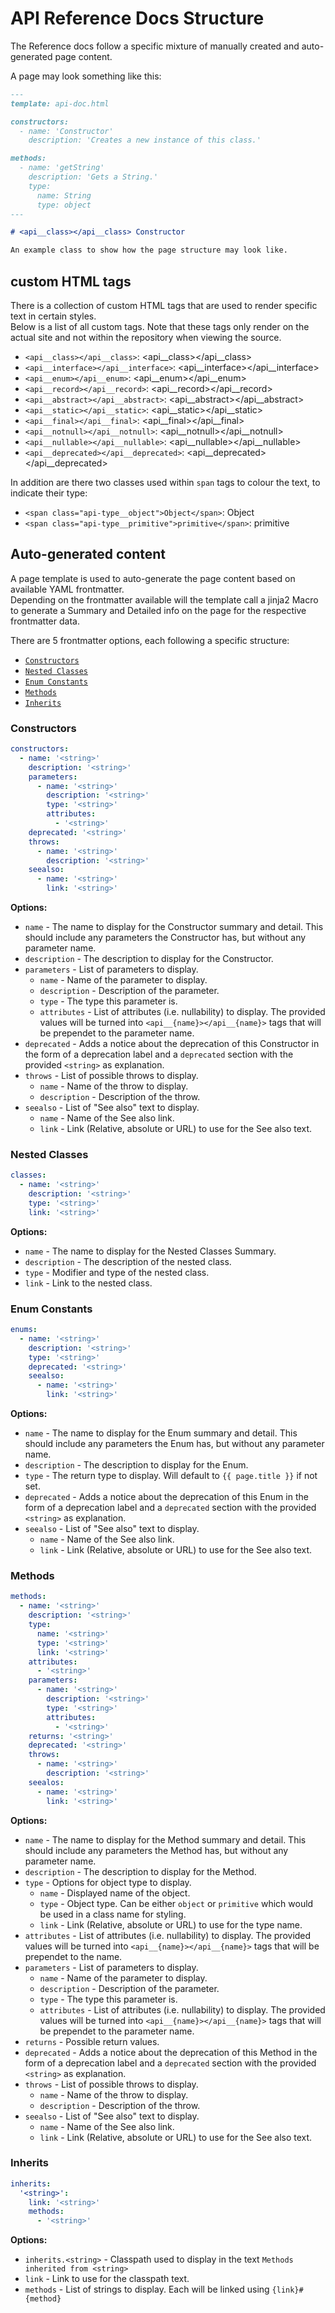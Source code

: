 # API Reference Docs Structure

The Reference docs follow a specific mixture of manually created and auto-generated page content.

A page may look something like this:
```markdown
---
template: api-doc.html

constructors:
  - name: 'Constructor'
    description: 'Creates a new instance of this class.'

methods:
  - name: 'getString'
    description: 'Gets a String.'
    type:
      name: String
      type: object
---

# <api__class></api__class> Constructor

An example class to show how the page structure may look like.
```

## custom HTML tags

There is a collection of custom HTML tags that are used to render specific text in certain styles.  
Below is a list of all custom tags. Note that these tags only render on the actual site and not within the repository when viewing the source.

- `<api__class></api__class>`: <api__class></api__class>
- `<api__interface></api__interface>`: <api__interface></api__interface>
- `<api__enum></api__enum>`: <api__enum></api__enum>
- `<api__record></api__record>`: <api__record></api__record>
- `<api__abstract></api__abstract>`: <api__abstract></api__abstract>
- `<api__static></api__static>`: <api__static></api__static>
- `<api__final></api__final>`: <api__final></api__final>
- `<api__notnull></api__notnull>`: <api__notnull></api__notnull>
- `<api__nullable></api__nullable>`: <api__nullable></api__nullable>
- `<api__deprecated></api__deprecated>`: <api__deprecated></api__deprecated>

In addition are there two classes used within `span` tags to colour the text, to indicate their type:

- `<span class="api-type__object">Object</span>`: <span class="api-type__object">Object</span>
- `<span class="api-type__primitive">primitive</span>`: <span class="api-type__primitive">primitive</span>

## Auto-generated content

A page template is used to auto-generate the page content based on available YAML frontmatter.  
Depending on the frontmatter available will the template call a jinja2 Macro to generate a Summary and Detailed info on the page for the respective frontmatter data.

There are 5 frontmatter options, each following a specific structure:

- [`Constructors`](#constructors)
- [`Nested Classes`](#nested-classes)
- [`Enum Constants`](#enum-constants)
- [`Methods`](#methods)
- [`Inherits`](#inherits)

### Constructors

```yaml
constructors:
  - name: '<string>'
    description: '<string>'
    parameters:
      - name: '<string>'
        description: '<string>'
        type: '<string>'
        attributes:
          - '<string>'
    deprecated: '<string>'
    throws:
      - name: '<string>'
        description: '<string>'
    seealso:
      - name: '<string>'
        link: '<string>'
```

**Options:**

- `name` - The name to display for the Constructor summary and detail. This should include any parameters the Constructor has, but without any parameter name.
- `description` - The description to display for the Constructor.
- `parameters` - List of parameters to display.
    - `name` - Name of the parameter to display.
    - `description` - Description of the parameter.
    - `type` - The type this parameter is.
    - `attributes` - List of attributes (i.e. nullability) to display. The provided values will be turned into `<api__{name}></api__{name}>` tags that will be prependet to the parameter name.
- `deprecated` - Adds a notice about the deprecation of this Constructor in the form of a deprecation label and a `deprecated` section with the provided `<string>` as explanation.
- `throws` - List of possible throws to display.
    - `name` - Name of the throw to display.
    - `description` - Description of the throw.
- `seealso` - List of "See also" text to display.
    - `name` - Name of the See also link.
    - `link` - Link (Relative, absolute or URL) to use for the See also text.

### Nested Classes

```yaml
classes:
  - name: '<string>'
    description: '<string>'
    type: '<string>'
    link: '<string>'
```

**Options:**

- `name` - The name to display for the Nested Classes Summary.
- `description` - The description of the nested class.
- `type` - Modifier and type of the nested class.
- `link` - Link to the nested class.

### Enum Constants

```yaml
enums:
  - name: '<string>'
    description: '<string>'
    type: '<string>'
    deprecated: '<string>'
    seealso:
      - name: '<string>'
        link: '<string>'
```

**Options:**

- `name` - The name to display for the Enum summary and detail. This should include any parameters the Enum has, but without any parameter name.
- `description` - The description to display for the Enum.
- `type` - The return type to display. Will default to `{{ page.title }}` if not set.
- `deprecated` - Adds a notice about the deprecation of this Enum in the form of a deprecation label and a `deprecated` section with the provided `<string>` as explanation.
- `seealso` - List of "See also" text to display.
    - `name` - Name of the See also link.
    - `link` - Link (Relative, absolute or URL) to use for the See also text.

### Methods

```yaml
methods:
  - name: '<string>'
    description: '<string>'
    type:
      name: '<string>'
      type: '<string>'
      link: '<string>'
    attributes:
      - '<string>'
    parameters:
      - name: '<string>'
        description: '<string>'
        type: '<string>'
        attributes:
          - '<string>'
    returns: '<string>'
    deprecated: '<string>'
    throws:
      - name: '<string>'
        description: '<string>'
    seealos:
      - name: '<string>'
        link: '<string>'
```

**Options:**

- `name` - The name to display for the Method summary and detail. This should include any parameters the Method has, but without any parameter name.
- `description` - The description to display for the Method.
- `type` - Options for object type to display.
    - `name` - Displayed name of the object.
    - `type` - Object type. Can be either `object` or `primitive` which would be used in a class name for styling.
    - `link` - Link (Relative, absolute or URL) to use for the type name.
- `attributes` - List of attributes (i.e. nullability) to display. The provided values will be turned into `<api__{name}></api__{name}>` tags that will be prependet to the name.
- `parameters` - List of parameters to display.
    - `name` - Name of the parameter to display.
    - `description` - Description of the parameter.
    - `type` - The type this parameter is.
    - `attributes` - List of attributes (i.e. nullability) to display. The provided values will be turned into `<api__{name}></api__{name}>` tags that will be prependet to the parameter name.
- `returns` - Possible return values.
- `deprecated` - Adds a notice about the deprecation of this Method in the form of a deprecation label and a `deprecated` section with the provided `<string>` as explanation.
- `throws` - List of possible throws to display.
    - `name` - Name of the throw to display.
    - `description` - Description of the throw.
- `seealso` - List of "See also" text to display.
    - `name` - Name of the See also link.
    - `link` - Link (Relative, absolute or URL) to use for the See also text.

### Inherits

```yaml
inherits:
  '<string>':
    link: '<string>'
    methods:
      - '<string>'
```

**Options:**

- `inherits.<string>` - Classpath used to display in the text `Methods inherited from <string>`
- `link` - Link to use for the classpath text.
- `methods` - List of strings to display. Each will be linked using `{link}#{method}`